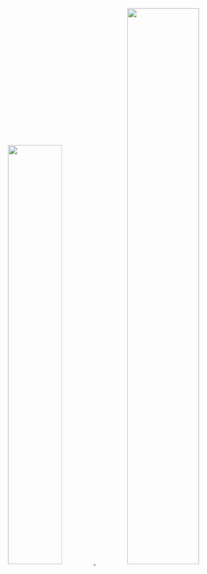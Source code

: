 <!-- https://github.com/anuraghazra/github-readme-stats -->
<p align="center">
  <a href="https://github.com/TranKimTin" rel="noopener noreferrer">
    <img src="https://github-readme-stats.vercel.app/api?username=TranKimTin&show_icons=true&show=reviews,discussions_started,discussions_answered,prs_merged&rank_icon=percentile&text_bold=false&include_all_commits=true" width="46%" />
  </a>
  <a href="https://github.com/TranKimTin" rel="noopener noreferrer">
    <img src="https://github-readme-stats.vercel.app/api/top-langs/?username=TranKimTin&layout=compact&card_height=200&langs_count=8" width="53%" />
  </a>
</p>
